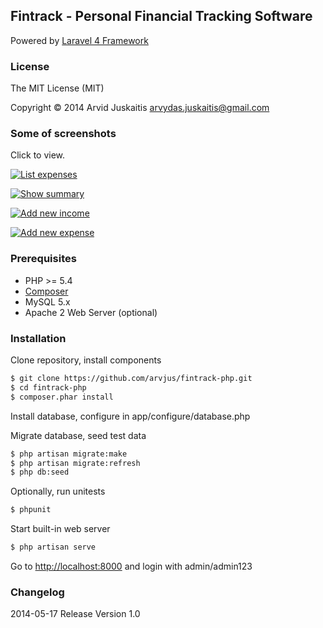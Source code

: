 ## Fintrack - Personal Financial Tracking Software

Powered by [Laravel 4 Framework](http://github.com/laravel/framework)


### License

The MIT License (MIT)

Copyright © 2014 Arvid Juskaitis <arvydas.juskaitis@gmail.com>


### Some of screenshots

Click to view.

[![List expenses](https://raw.githubusercontent.com/arvjus/fintrack/master/screenshots/list-expenses-thumb.png)](https://raw.githubusercontent.com/arvjus/fintrack/master/screenshots/list-expenses.png)

[![Show summary](https://raw.githubusercontent.com/arvjus/fintrack/master/screenshots/summary-thumb.png)](https://raw.githubusercontent.com/arvjus/fintrack/master/screenshots/summary.png)

[![Add new income](https://raw.githubusercontent.com/arvjus/fintrack/master/screenshots/add-income-thumb.png)](https://raw.githubusercontent.com/arvjus/fintrack/master/screenshots/add-income.png)

[![Add new expense](https://raw.githubusercontent.com/arvjus/fintrack/master/screenshots/add-expense-thumb.png)](https://raw.githubusercontent.com/arvjus/fintrack/master/screenshots/add-expense.png)


### Prerequisites

* PHP >= 5.4
* [Composer](https://getcomposer.org)
* MySQL 5.x
* Apache 2 Web Server (optional)


### Installation

Clone repository, install components
```bash
$ git clone https://github.com/arvjus/fintrack-php.git
$ cd fintrack-php
$ composer.phar install
```

Install database, configure in app/configure/database.php

Migrate database, seed test data
```bash
$ php artisan migrate:make
$ php artisan migrate:refresh
$ php db:seed
```

Optionally, run unitests
```bash
$ phpunit
```


Start built-in web server
```bash
$ php artisan serve
```

Go to [http://localhost:8000](http://localhost:8000) and login with admin/admin123


### Changelog

2014-05-17 Release Version 1.0


